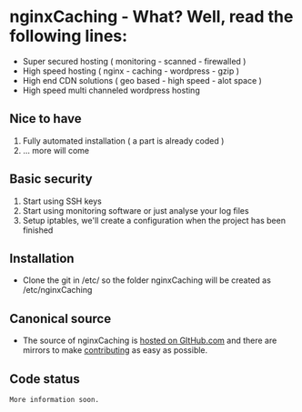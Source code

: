 nginxCaching  - What? Well, read the following lines:
=============

- Super secured hosting ( monitoring - scanned - firewalled )
- High speed hosting ( nginx - caching - wordpress - gzip )
- High end CDN solutions ( geo based - high speed - alot space )
- High speed multi channeled wordpress hosting

Nice to have
-------
1) Fully automated installation ( a part is already coded )
2) ... more will come

Basic security
-------
1) Start using SSH keys
2) Start using monitoring software or just analyse your log files
3) Setup iptables, we'll create a configuration when the project has been finished

Installation
-------
- Clone the git in /etc/ so the folder nginxCaching will be created as /etc/nginxCaching

Canonical source
-------
- The source of nginxCaching is [hosted on GItHub.com](https://github.com/JayMaree/nginxCaching/tree/beta/) and there are mirrors to make [contributing](CONTRIBUTING.md) as easy as possible.

Code status
-------
	More information soon.
